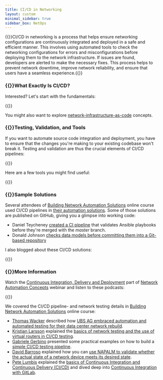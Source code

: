 ```yaml
---
title: CI/CD in Networking
layout: custom
minimal_sidebar: true
sidebar_box: NetOps
---
```

{{<quote source="ChatGPT explaining CI/CD in networking">}}CI/CD in networking is a process that helps ensure networking configurations are continuously integrated and deployed in a safe and efficient manner. This involves using automated tools to check the networking configurations for errors and misconfigurations before deploying them to the network infrastructure. If issues are found, developers are alerted to make the necessary fixes. This process helps to prevent network downtime, improve network reliability, and ensure that users have a seamless experience.{{</quote>}}

### {{<plushy confused>}}What Exactly Is CI/CD?

Interested? Let's start with the fundamentals:

{{<series-listing tag="principles" weight="yes">}}

You might also want to explore [network-infrastructure-as-code](/series/niac.html) concepts.

### {{<plushy master>}}Testing, Validation, and Tools

If you want to automate source code integration and deployment, you have to ensure that the changes you're making to your existing codebase won't break it. Testing and validation are thus the crucial elements of CI/CD pipelines:

{{<series-listing tag="testing">}}

Here are a few tools you might find useful:

{{<series-listing tag="tools">}}

### {{<plushy magic>}}Sample Solutions

Several attendees of [Building Network Automation Solutions](https://www.ipspace.net/Building_Network_Automation_Solutions) online course used CI/CD pipelines in [their automation solutions](https://www.ipspace.net/NetAutSol/Solutions). Some of those solutions are published on GitHub, giving you a glimpse into working code:

* Daniel Teycheney [created a CI pipeline](https://github.com/writememe/BlgNetAutoSol/tree/master/5_Logging_Testing_Validation) that validates Ansible playbooks before they're merged with the *master* branch.
* Donald Johnson [checks data models before committing them into a Git-based repository](https://github.com/johnsondnz/ipspace-validation-example/blob/master/README.md)

I also blogged about these CI/CD solutions:

{{<series-listing tag="solution">}}


### {{<plushy happy>}}More Information

Watch the [Continuous Integration, Delivery and Deployment](https://my.ipspace.net/bin/list?id=AutConcepts#CICD) part of [Network Automation Concepts](https://www.ipspace.net/Network_Automation_Concepts) webinar and listen to these podcasts:

{{<series-listing tag="podcast">}}

We covered the CI/CD pipeline- and network testing details in [Building Network Automation Solutions](https://www.ipspace.net/Building_Network_Automation_Solutions) online course:

* [Thomas Wacker](https://www.ipspace.net/Author:Thomas_Wacker) described how [UBS AG embraced automation and automated testing for their data center network rebuild](https://my.ipspace.net/bin/list?id=xNetAut173#UBS).
* [Kristian Larsson](https://www.ipspace.net/Author:Kristian_Larsson) explained the [basics of network testing and the use of virtual routers in CI/CD testing](https://my.ipspace.net/bin/list?id=xNetAut191#SYSTEST).
* [Gabriele Gerbino](https://www.ipspace.net/Author:Gabriele_Gerbino) presented some practical examples on how to build a [simple CI/CD testing pipeline](https://my.ipspace.net/bin/list?id=xNetAut183#PIPELINE).
* [David Barroso](https://www.ipspace.net/Author:David_Barroso) explained how you can [use NAPALM to validate whether the actual state of a network device meets its desired state](https://my.ipspace.net/bin/list?id=AnsibleOC#NAPALM-VALIDATE).
* [Pete Lumbis](https://www.ipspace.net/Author:Pete_Lumbis) explained the [basics of Continuous Integration and Continuous Delivery (CI/CD)](https://my.ipspace.net/bin/list?id=xNetAut171#CICD) and dived deep into [Continuous Integration with GitLab](https://my.ipspace.net/bin/list?id=xNetAut173#GITLAB_CI).